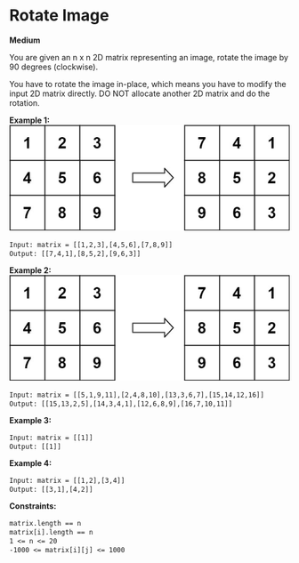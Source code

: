 # Rotate Image
**Medium**

You are given an n x n 2D matrix representing an image, rotate the image by 90 degrees (clockwise).

You have to rotate the image in-place, which means you have to modify the input 2D matrix directly. DO NOT allocate another 2D matrix and do the rotation.

 

**Example 1:**
![](./mat1.jpg)
```
Input: matrix = [[1,2,3],[4,5,6],[7,8,9]]
Output: [[7,4,1],[8,5,2],[9,6,3]]
```

**Example 2:**
![](./mat1.jpg)

```
Input: matrix = [[5,1,9,11],[2,4,8,10],[13,3,6,7],[15,14,12,16]]
Output: [[15,13,2,5],[14,3,4,1],[12,6,8,9],[16,7,10,11]]
```

**Example 3:**
```
Input: matrix = [[1]]
Output: [[1]]
```

**Example 4:**
```
Input: matrix = [[1,2],[3,4]]
Output: [[3,1],[4,2]]
```

**Constraints:**
```
matrix.length == n
matrix[i].length == n
1 <= n <= 20
-1000 <= matrix[i][j] <= 1000
```